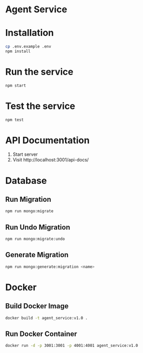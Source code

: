 # Agent Service

# Installation

```bash
cp .env.example .env
npm install
```

# Run the service

```bash
npm start
```

# Test the service

```bash
npm test
```

# API Documentation

1. Start server
2. Visit http://localhost:3001/api-docs/

# Database

## Run Migration
```bash
npm run mongo:migrate
```
## Run Undo Migration
```bash
npm run mongo:migrate:undo
```
## Generate Migration
```bash
npm run mongo:generate:migration <name>
```

# Docker

## Build Docker Image
```bash
docker build -t agent_service:v1.0 .
```
## Run Docker Container
```bash
docker run -d -p 3001:3001 -p 4001:4001 agent_service:v1.0
```
